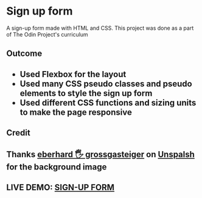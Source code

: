 <h1>Sign up form</h1>
<p>A sign-up form made with HTML and CSS. This project was done as a part of The Odin Project's curriculum</p>

<h2>Outcome<h2>
<ul>
    <li>Used <strong>Flexbox</strong> for the layout</li>
    <li>Used many CSS <strong>pseudo classes</strong> and <strong>pseudo elements</strong> to style the sign up form</li>
    <li>Used different CSS <strong>functions</strong> and <strong>sizing units</strong> to make the page responsive</li>
</ul>

<h2>Credit<h2>
<p>Thanks <a href="https://unsplash.com/@eberhardgross" >eberhard 🖐 grossgasteiger</a> on <a href="https://unsplash.com" >Unspalsh</a> for the background image</p>

<h2>LIVE DEMO: <a href="">SIGN-UP FORM</a>
